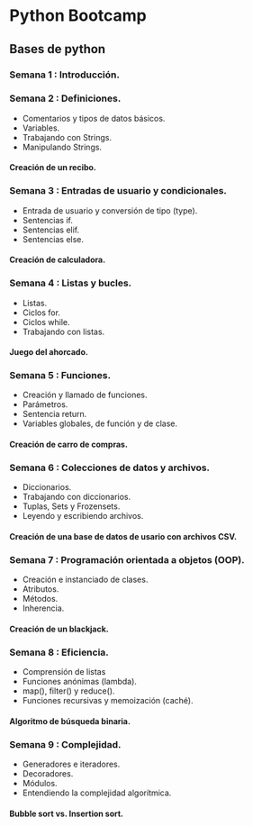# Python Bootcamp
## Bases de python

### Semana 1 : Introducción.

### Semana 2 : Definiciones.
- Comentarios y tipos de datos básicos.
- Variables.
- Trabajando con Strings.
- Manipulando Strings.
#### Creación de un recibo.
               
### Semana 3 : Entradas de usuario y condicionales.
- Entrada de usuario y conversión de tipo (type).
- Sentencias if.
- Sentencias elif.
- Sentencias else.
#### Creación de calculadora.
               
### Semana 4 : Listas y bucles.
- Listas.
- Ciclos for.
- Ciclos while.
- Trabajando con listas.
#### Juego del ahorcado.
               
### Semana 5 : Funciones.
- Creación y llamado de funciones.
- Parámetros.
- Sentencia return.
- Variables globales, de función y de clase.
#### Creación de carro de compras.

### Semana 6 : Colecciones de datos y archivos.
- Diccionarios.
- Trabajando con diccionarios.
- Tuplas, Sets y Frozensets.
- Leyendo y escribiendo archivos.
#### Creación de una base de datos de usario con archivos CSV.

### Semana 7 : Programación orientada a objetos (OOP).
- Creación e instanciado de clases.
- Atributos.
- Métodos.
- Inherencia.
#### Creación de un blackjack.

### Semana 8 : Eficiencia.
- Comprensión de listas
- Funciones anónimas (lambda).
- map(), filter() y reduce().
- Funciones recursivas y memoización (caché).
#### Algoritmo de búsqueda binaria.

### Semana 9 : Complejidad.
- Generadores e iteradores.
- Decoradores.
- Módulos.
- Entendiendo la complejidad algorítmica.
#### Bubble sort vs. Insertion sort.

